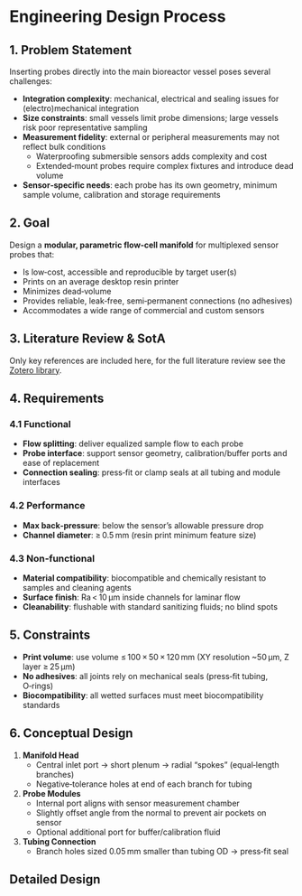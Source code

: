 # Engineering Design Process

## 1. Problem Statement

Inserting probes directly into the main bioreactor vessel poses several challenges:

- **Integration complexity**: mechanical, electrical and sealing issues for (electro)mechanical integration
- **Size constraints**: small vessels limit probe dimensions; large vessels risk poor representative sampling
- **Measurement fidelity**: external or peripheral measurements may not reflect bulk conditions
  - Waterproofing submersible sensors adds complexity and cost
  - Extended‐mount probes require complex fixtures and introduce dead volume
- **Sensor‐specific needs**: each probe has its own geometry, minimum sample volume, calibration and storage requirements

## 2. Goal

Design a **modular, parametric flow‑cell manifold** for multiplexed sensor probes that:

- Is low‑cost, accessible and reproducible by target user(s)
- Prints on an average desktop resin printer
- Minimizes dead‑volume
- Provides reliable, leak‑free, semi‑permanent connections (no adhesives)
- Accommodates a wide range of commercial and custom sensors

## 3. Literature Review & SotA

Only key references are included here, for the full literature review see the [Zotero library](https://).

## 4. Requirements

### 4.1 Functional

- **Flow splitting**: deliver equalized sample flow to each probe
- **Probe interface**: support sensor geometry, calibration/buffer ports and ease of replacement
- **Connection sealing**: press‑fit or clamp seals at all tubing and module interfaces

### 4.2 Performance

- **Max back‑pressure**: below the sensor’s allowable pressure drop
- **Channel diameter**: ≥ 0.5 mm (resin print minimum feature size)

### 4.3 Non‑functional

- **Material compatibility**: biocompatible and chemically resistant to samples and cleaning agents
- **Surface finish**: Ra < 10 µm inside channels for laminar flow
- **Cleanability**: flushable with standard sanitizing fluids; no blind spots

## 5. Constraints

- **Print volume**: use volume ≤ 100 × 50 × 120 mm (XY resolution ~50 µm, Z layer ≥ 25 µm)
- **No adhesives**: all joints rely on mechanical seals (press‑fit tubing, O‑rings)
- **Biocompatibility**: all wetted surfaces must meet biocompatibility standards

## 6. Conceptual Design

1. **Manifold Head**
   - Central inlet port → short plenum → radial “spokes” (equal‑length branches)
   - Negative‑tolerance holes at end of each branch for tubing
2. **Probe Modules**
   - Internal port aligns with sensor measurement chamber
   - Slightly offset angle from the normal to prevent air pockets on sensor
   - Optional additional port for buffer/calibration fluid
3. **Tubing Connection**
   - Branch holes sized 0.05 mm smaller than tubing OD → press‑fit seal

## Detailed Design
